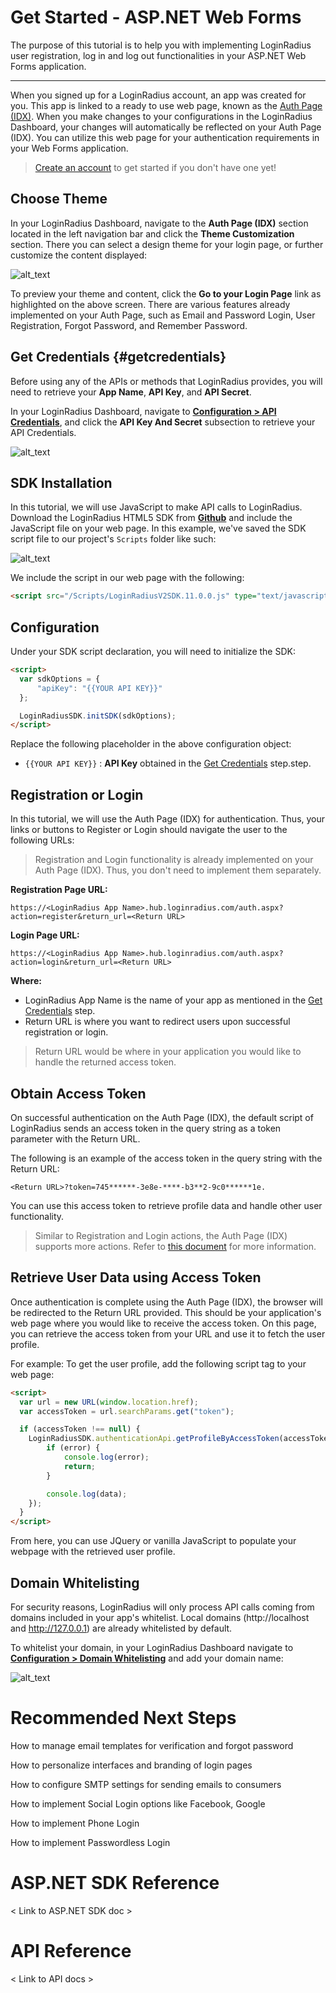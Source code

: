 # Get Started - ASP&#46;NET Web Forms

The purpose of this tutorial is to help you with implementing LoginRadius user registration, log in and log out functionalities in your ASP.NET Web Forms application.

---------------------------------------------------

When you signed up for a LoginRadius account, an app was created for you. This app is linked to a ready to use web page, known as the [Auth Page (IDX)](https://www.loginradius.com/docs/developer/concepts/idx-overview/). When you make changes to your configurations in the LoginRadius Dashboard, your changes will automatically be reflected on your Auth Page (IDX). You can utilize this web page for your authentication requirements in your Web Forms application.

> [Create an account](https://accounts.loginradius.com/auth.aspx?return_url=https://dashboard.loginradius.com/login&action=register) to get started if you don't have one yet!

## Choose Theme

In your LoginRadius Dashboard, navigate to the **Auth Page (IDX)** section located in the left navigation bar and click the **Theme Customization** section. There you can select a design theme for your login page, or further customize the content displayed:

![alt_text](../../assets/blog-common/theme-customization.png "image_tooltip")

To preview your theme and content, click the **Go to your Login Page** link as highlighted on the above screen. There are various features already implemented on your Auth Page, such as Email and Password Login, User Registration, Forgot Password, and Remember Password.

## Get Credentials {#getcredentials}

Before using any of the APIs or methods that LoginRadius provides, you will need to retrieve your **App Name**, **API Key**, and **API Secret**.

In your LoginRadius Dashboard, navigate to **[Configuration > API Credentials](https://dashboard.loginradius.com/configuration)**, and click the **API Key And Secret** subsection to retrieve your API Credentials.

![alt_text](../../assets/blog-common/api-credentials.png "image_tooltip")

## SDK Installation

In this tutorial, we will use JavaScript to make API calls to LoginRadius. Download the LoginRadius HTML5 SDK from **[Github](https://github.com/LoginRadius/HTML5-SDK)** and include the JavaScript file on your web page. In this example, we've saved the SDK script file to our project's `Scripts` folder like such:

![alt_text](images/scripts.png "image_tooltip")

We include the script in our web page with the following:

```html
<script src="/Scripts/LoginRadiusV2SDK.11.0.0.js" type="text/javascript"></script>
```

## Configuration

Under your SDK script declaration, you will need to initialize the SDK:

```html
<script>
  var sdkOptions = {
      "apiKey": "{{YOUR API KEY}}"
  };

  LoginRadiusSDK.initSDK(sdkOptions);
</script>
```

Replace the following placeholder in the above configuration object:
- `{{YOUR API KEY}}` : **API Key** obtained in the [Get Credentials](#getcredentials) step.step.

## Registration or Login

In this tutorial, we will use the Auth Page (IDX) for authentication. Thus, your links or buttons to Register or Login should navigate the user to the following URLs:

> Registration and Login functionality is already implemented on your Auth Page (IDX). Thus, you don't need to implement them separately.

**Registration Page URL:**

`https://<LoginRadius App Name>.hub.loginradius.com/auth.aspx?action=register&return_url=<Return URL>`

**Login Page URL:**

`https://<LoginRadius App Name>.hub.loginradius.com/auth.aspx?action=login&return_url=<Return URL>`

**Where:**

- LoginRadius App Name is the name of your app as mentioned in the [Get Credentials](#getcredentials) step.
- Return URL is where you want to redirect users upon successful registration or login.

> Return URL would be where in your application you would like to handle the returned access token.

## Obtain Access Token

On successful authentication on the Auth Page (IDX), the default script of LoginRadius sends an access token in the query string as a token parameter with the Return URL.

The following is an example of the access token in the query string with the Return URL:

`<Return URL>?token=745******-3e8e-****-b3**2-9c0******1e.`

You can use this access token to retrieve profile data and handle other user functionality.

> Similar to Registration and Login actions, the Auth Page (IDX) supports more actions. Refer to [this document](https://www.loginradius.com/docs/developer/concepts/idx-overview/) for more information.

## Retrieve User Data using Access Token

Once authentication is complete using the Auth Page (IDX), the browser will be redirected to the Return URL provided. This should be your application's web page where you would like to receive the access token. On this page, you can retrieve the access token from your URL and use it to fetch the user profile.

For example: To get the user profile, add the following script tag to your web page:

```html
<script>
  var url = new URL(window.location.href);
  var accessToken = url.searchParams.get("token");

  if (accessToken !== null) {
    LoginRadiusSDK.authenticationApi.getProfileByAccessToken(accessToken, null, function (error, data) {
        if (error) {
            console.log(error);
            return;
        }

        console.log(data);
    });
  }
</script>
```

From here, you can use JQuery or vanilla JavaScript to populate your webpage with the retrieved user profile.

## Domain Whitelisting

For security reasons, LoginRadius will only process API calls coming from domains included in your app's whitelist. Local domains (http://localhost and http://127.0.0.1) are already whitelisted by default. 

To whitelist your domain, in your LoginRadius Dashboard navigate to **[Configuration > Domain Whitelisting](https://dashboard.loginradius.com/configuration)** and add your domain name:

![alt_text](../../assets/blog-common/domain-whitelisting.png "image_tooltip")

# Recommended Next Steps

How to manage email templates for verification and forgot password

How to personalize interfaces and branding of login pages

How to configure SMTP settings for sending emails to consumers

How to implement Social Login options like Facebook, Google

How to implement Phone Login

How to implement Passwordless Login

# ASP&#46;NET SDK Reference

< Link to ASP&#46;NET SDK doc >

# API Reference

< Link to API docs >
